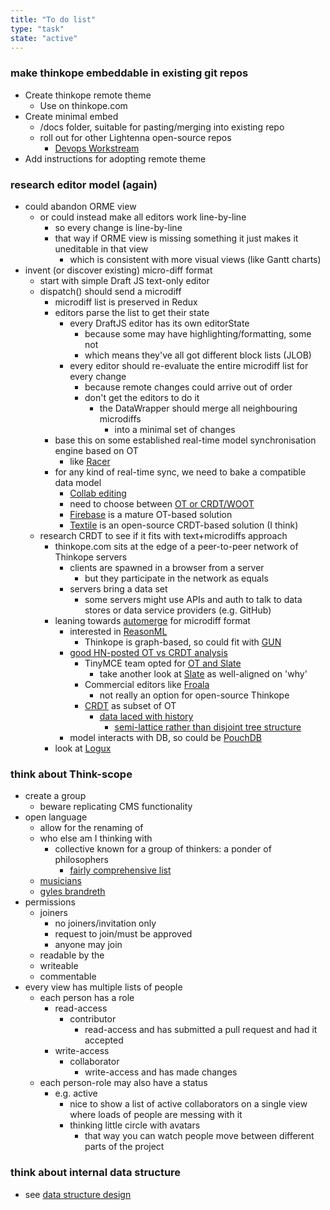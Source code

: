 ```yaml
---
title: "To do list"
type: "task"
state: "active"
---
```


### make thinkope embeddable in existing git repos
* Create thinkope remote theme
    * Use on thinkope.com
* Create minimal embed
    * /docs folder, suitable for pasting/merging into existing repo
    * roll out for other Lightenna open-source repos
        * [Devops Workstream](https://github.com/lightenna/devops-workstream)
* Add instructions for adopting remote theme

### research editor model (again)
* could abandon ORME view
    * or could instead make all editors work line-by-line
        * so every change is line-by-line
        * that way if ORME view is missing something it just makes it uneditable in that view
            * which is consistent with more visual views (like Gantt charts)
* invent (or discover existing) micro-diff format
    * start with simple Draft JS text-only editor
    * dispatch() should send a microdiff
        * microdiff list is preserved in Redux
        * editors parse the list to get their state
            * every DraftJS editor has its own editorState
                * because some may have highlighting/formatting, some not
                * which means they've all got different block lists (JLOB)
            * every editor should re-evaluate the entire microdiff list for every change
                * because remote changes could arrive out of order
                * don't get the editors to do it
                    * the DataWrapper should merge all neighbouring microdiffs
                        * into a minimal set of changes
        * base this on some established real-time model synchronisation engine based on OT
            * like [Racer](https://github.com/derbyjs/racer)
        * for any kind of real-time sync, we need to bake a compatible data model
            * [Collab editing](http://cricklet.github.io/sites/blue/index.html)
            * need to choose between [OT or CRDT/WOOT](https://arxiv.org/ftp/arxiv/papers/1810/1810.02137.pdf)
            * [Firebase](https://firebase.google.com/) is a mature OT-based solution
            * [Textile](https://docs.textile.io/) is an open-source CRDT-based solution (I think)
    * research CRDT to see if it fits with text+microdiffs approach
        * thinkope.com sits at the edge of a peer-to-peer network of Thinkope servers
            * clients are spawned in a browser from a server
                * but they participate in the network as equals
            * servers bring a data set
                * some servers might use APIs and auth to talk to data stores or data service providers (e.g. GitHub)
        * leaning towards [automerge](https://github.com/automerge/automerge) for microdiff format
            * interested in [ReasonML](https://reasonml.github.io/docs/en/what-and-why)
                * Thinkope is graph-based, so could fit with [GUN](https://gun.eco/)
            * [good HN-posted OT vs CRDT analysis](https://news.ycombinator.com/item?id=22039950)
                * TinyMCE team opted for [OT and Slate](https://www.tiny.cloud/blog/real-time-collaborative-editing-slate-js)
                    * take another look at [Slate](https://github.com/ianstormtaylor/slate) as well-aligned on 'why'
                * Commercial editors like [Froala](https://froala.com/wysiwyg-editor/pricing/)
                    * not really an option for open-source Thinkope
                * [CRDT](https://crdt.tech/implementations) as subset of OT
                    * [data laced with history](http://archagon.net/blog/2018/03/24/data-laced-with-history/)
                        * [semi-lattice rather than disjoint tree structure](https://www.google.com/search?rlz=1C1GCEA_enGB835GB835&sxsrf=ALeKk03EYRIxbtiUD6e67PFcdUiIGZgrrg%3A1615801142721&ei=NitPYI3CK8Cs1fAPjpqciAw&q=semilattice+vs+tree&oq=semilattice+vs+tree&gs_lcp=Cgdnd3Mtd2l6EAMyBQghEKABMgUIIRCgAToHCAAQsAMQQzoHCC4QsAMQQzoHCAAQRxCwAzoCCAA6BAgAEB46BggAEBYQHlCkjwFYm5wBYLydAWgBcAJ4AIABd4gB9AWSAQM4LjGYAQCgAQGqAQdnd3Mtd2l6yAEKwAEB&sclient=gws-wiz&ved=0ahUKEwiNtY6pgLLvAhVAVhUIHQ4NB8EQ4dUDCA0&uact=5)
            * model interacts with DB, so could be [PouchDB](https://pouchdb.com/)
        * look at [Logux](https://logux.io/)

### think about Think-scope
+ create a group
    + beware replicating CMS functionality
+ open language
    + allow for the renaming of
    + who else am I thinking with
        + collective known for a group of thinkers: a ponder of philosophers
            + [fairly comprehensive list](http://www.collectivenouns.biz/list-of-collective-nouns/collective-nouns-people/)
    + [musicians](https://www.answers.com/Q/What_is_the_collective_noun_for_the_group_of_musicians)
    + [gyles brandreth](https://www.gylesbrandreth.net/blog/2019/1/16/a-confusion-of-politicians-collective-nouns-for-our-times)
+ permissions
    + joiners
        + no joiners/invitation only
        + request to join/must be approved
        + anyone may join
    + readable by the <group>
    + writeable
    + commentable
+ every view has multiple lists of people
    + each person has a role
        + read-access
            + contributor
                + read-access and has submitted a pull request and had it accepted
        + write-access
            + collaborator
                + write-access and has made changes
    + each person-role may also have a status
        + e.g. active
            + nice to show a list of active collaborators on a single view where loads of people are messing with it
            + thinking little circle with avatars
                + that way you can watch people move between different parts of the project

### think about internal data structure
* see [data structure design](/tech/data-structure)
